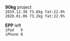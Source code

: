**90kg** project<br>
`2019.12.30 73.6kg fat:22.9%`<br>
`2020.01.06 73.2kg fat:22.9%`<br>

**EPP** left<br>
`iPad   9`<br>
`iPhone 8`<br>

